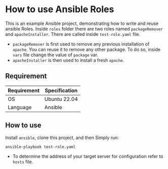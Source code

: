 # How to use Ansible Roles

This is an example Ansible project, demonstrating how to write and reuse ansible Roles.
Inside `roles` folder there are two roles named `packageRemover` and `apacheInstaller`. There are called inside `test-role.yaml` file.
- `packageRemover` is first used to remove any previous installation of `apache`. You can reuse it to remove any other package. To do so, inside `vars` file change the value of `package` var.
- `apacheInstaller` is then used to install a fresh `apache`. 
## Requirement

Requirement         | Specification
------------------- | ----------------------
OS                  | Ubuntu 22.04
Language            | Ansible


## How to use

Install `ansible`, clone this project, and then Simply run:

```bash
ansible-playbook test-role.yaml
```
- To determine the address of your target server for configuration refer to `hosts` file. 

